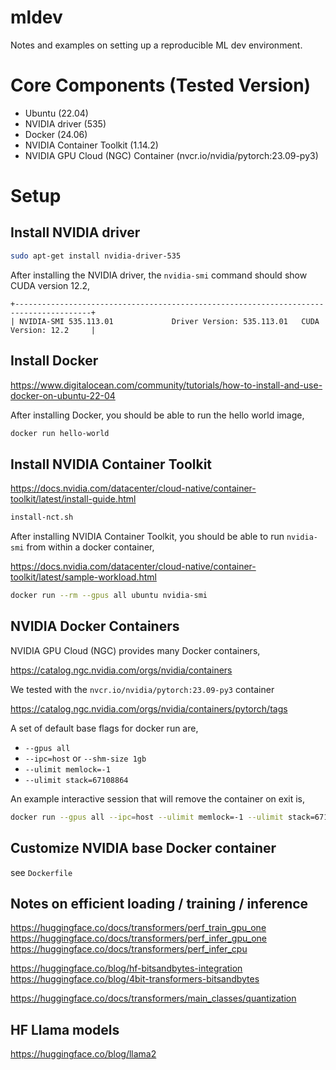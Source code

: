 # mldev

Notes and examples on setting up a reproducible ML dev environment.

# Core Components (Tested Version)

* Ubuntu (22.04)
* NVIDIA driver (535)
* Docker (24.06)
* NVIDIA Container Toolkit (1.14.2)
* NVIDIA GPU Cloud (NGC) Container (nvcr.io/nvidia/pytorch:23.09-py3)

# Setup 

## Install NVIDIA driver

```bash
sudo apt-get install nvidia-driver-535
```

After installing the NVIDIA driver, the `nvidia-smi` command should show CUDA version 12.2, 
```
+---------------------------------------------------------------------------------------+
| NVIDIA-SMI 535.113.01             Driver Version: 535.113.01   CUDA Version: 12.2     |
```


## Install Docker

https://www.digitalocean.com/community/tutorials/how-to-install-and-use-docker-on-ubuntu-22-04

After installing Docker, you should be able to run the hello world image, 

```bash
docker run hello-world
```


## Install NVIDIA Container Toolkit

https://docs.nvidia.com/datacenter/cloud-native/container-toolkit/latest/install-guide.html

```bash
install-nct.sh
```

After installing NVIDIA Container Toolkit, you should be able to run `nvidia-smi` from within a docker container,

https://docs.nvidia.com/datacenter/cloud-native/container-toolkit/latest/sample-workload.html

```bash
docker run --rm --gpus all ubuntu nvidia-smi
```

## NVIDIA Docker Containers

NVIDIA GPU Cloud (NGC) provides many Docker containers,

https://catalog.ngc.nvidia.com/orgs/nvidia/containers

We tested with the `nvcr.io/nvidia/pytorch:23.09-py3` container

https://catalog.ngc.nvidia.com/orgs/nvidia/containers/pytorch/tags


A set of default base flags for docker run are,
* `--gpus all`
* `--ipc=host` or `--shm-size 1gb`
* `--ulimit memlock=-1`
* `--ulimit stack=67108864`


An example interactive session that will remove the container on exit is, 

```bash
docker run --gpus all --ipc=host --ulimit memlock=-1 --ulimit stack=67108864 -it --rm nvcr.io/nvidia/pytorch:23.09-py3
```


## Customize NVIDIA base Docker container

see `Dockerfile`


## Notes on efficient loading / training / inference

https://huggingface.co/docs/transformers/perf_train_gpu_one
https://huggingface.co/docs/transformers/perf_infer_gpu_one
https://huggingface.co/docs/transformers/perf_infer_cpu

https://huggingface.co/blog/hf-bitsandbytes-integration
https://huggingface.co/blog/4bit-transformers-bitsandbytes

https://huggingface.co/docs/transformers/main_classes/quantization


## HF Llama models

https://huggingface.co/blog/llama2

